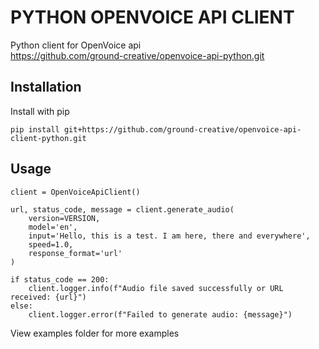 # PYTHON OPENVOICE API CLIENT

Python client for OpenVoice api<br />
https://github.com/ground-creative/openvoice-api-python.git

## Installation

Install with pip
```
pip install git+https://github.com/ground-creative/openvoice-api-client-python.git
```

## Usage

```
client = OpenVoiceApiClient()

url, status_code, message = client.generate_audio(
    version=VERSION,
    model='en',
    input='Hello, this is a test. I am here, there and everywhere',
    speed=1.0,
    response_format='url'
)

if status_code == 200:
    client.logger.info(f"Audio file saved successfully or URL received: {url}")
else:
    client.logger.error(f"Failed to generate audio: {message}")
```
View examples folder for more examples